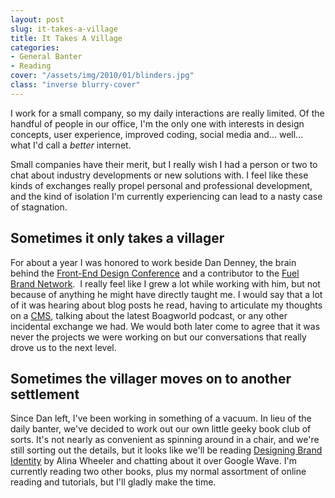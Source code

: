 ```yaml
---
layout: post
slug: it-takes-a-village
title: It Takes A Village
categories:
- General Banter
- Reading
cover: "/assets/img/2010/01/blinders.jpg"
class: "inverse blurry-cover"
---
```


I work for a small company, so my daily interactions are really limited. Of the handful of people in our office, I'm the only one with interests in design concepts, user experience, improved coding, social media and... well... what I'd call a _better_ internet.

Small companies have their merit, but I really wish I had a person or two to chat about industry developments or new solutions with. I feel like these kinds of exchanges really propel personal and professional development, and the kind of isolation I'm currently experiencing can lead to a nasty case of stagnation.


## Sometimes it only takes a villager


For about a year I was honored to work beside Dan Denney, the brain behind the [Front-End Design Conference](http://frontenddesignconference.com/) and a contributor to the [Fuel Brand Network](http://www.fuelbrandnetwork.com/).  I really feel like I grew a lot while working with him, but not because of anything he might have directly taught me. I would say that a lot of it was hearing about blog posts he read, having to articulate my thoughts on a [CMS](http://en.wikipedia.org/wiki/Content_management_system), talking about the latest Boagworld podcast, or any other incidental exchange we had. We would both later come to agree that it was never the projects we were working on but our conversations that really drove us to the next level.


## Sometimes the villager moves on to another settlement

Since Dan left, I've been working in something of a vacuum. In lieu of the daily banter, we've decided to work out our own little geeky book club of sorts. It's not nearly as convenient as spinning around in a chair, and we're still sorting out the details, but it looks like we'll be reading [Designing Brand Identity](http://www.amazon.com/Designing-Brand-Identity-Essential-Branding/dp/0470401427/ref=sr_1_1?ie=UTF8&s=books&qid=1262275518&sr=8-1) by Alina Wheeler and chatting about it over Google Wave. I'm currently reading two other books, plus my normal assortment of online reading and tutorials, but I'll gladly make the time.
